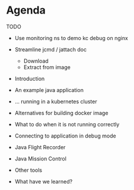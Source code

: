 # Agenda

TODO
 
- Use monitoring ns to demo kc debug on nginx
- Streamline jcmd / jattach doc
    - Download 
    - Extract from image

- Introduction
- An example java application
- ... running in a kubernetes cluster
- Alternatives for building docker image
- What to do when it is not running correctly
- Connecting to application in debug mode
- Java Flight Recorder
- Java Mission Control
- Other tools
- What have we learned?
